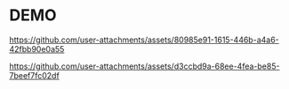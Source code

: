 # DEMO

https://github.com/user-attachments/assets/80985e91-1615-446b-a4a6-42fbb90e0a55

https://github.com/user-attachments/assets/d3ccbd9a-68ee-4fea-be85-7beef7fc02df

